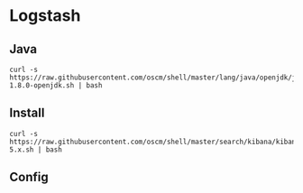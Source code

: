 Logstash
=====

Java
-----
	curl -s https://raw.githubusercontent.com/oscm/shell/master/lang/java/openjdk/java-1.8.0-openjdk.sh | bash

Install
-----
	curl -s https://raw.githubusercontent.com/oscm/shell/master/search/kibana/kibana-5.x.sh | bash

Config 
-----
	
